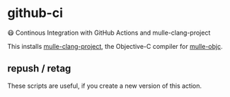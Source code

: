 # github-ci

😷  Continous Integration with GitHub Actions and mulle-clang-project

This installs [mulle-clang-project](//github.com/mulle-cc/mulle-clang-project),
the Objective-C compiler for [mulle-objc](//mulle-objc.github.io).



## repush / retag

These scripts are useful, if you create a new version of this action.
